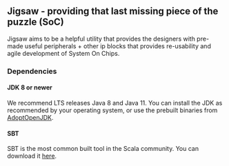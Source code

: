 ## Jigsaw - providing that last missing piece of the puzzle (SoC)

Jigsaw aims to be a helpful utility that provides the designers with pre-made useful peripherals + other ip blocks that provides re-usability and agile development of System On Chips.

### Dependencies

#### JDK 8 or newer

We recommend LTS releases Java 8 and Java 11. You can install the JDK as recommended by your operating system, or use the prebuilt binaries from [AdoptOpenJDK](https://adoptopenjdk.net/).

#### SBT

SBT is the most common built tool in the Scala community. You can download it [here](https://www.scala-sbt.org/download.html).
